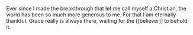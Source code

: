 Ever since I made the breakthrough that let me call myself a Christian, the world has been so much more generous to me. For that I am eternally thankful. Grace really is always there, waiting for the [[believer]] to behold it. 